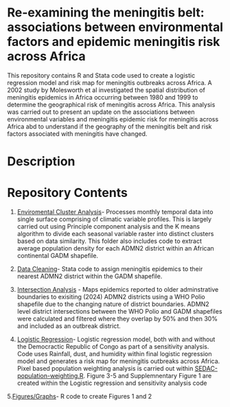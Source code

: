 # Re-examining the meningitis belt: associations between environmental factors and epidemic meningitis risk across Africa

This repository contains R and Stata code used to create a logistic regression model and risk map for meningitis outbreaks across Africa. A 2002 study by Molesworth et al investigated the spatial distribution of meningitis epidemics in Africa occurring between 1980 and 1999 to determine the geographical risk of meningitis across Africa. This analysis was carried out to present an update on the associations between environmental variables and meningitis epidemic risk for meningitis across Africa abd to understand if the geography of the meningitis belt and risk factors associated with meningitis have changed. 

# Description


# Repository Contents
1. [Enviromental Cluster Analysis](https://github.com/molly-cliff/Meningitis-belt-location/tree/main/1.%20Enviromental%20cluster%20analysis)- Processes monthly temporal data into single surface comprising of climatic variable profiles. This is largely carried out using Principle component analysis and the  K means algorithm  to divide each seasonal variable raster into distinct clusters based on data similarity. This folder also includes code to extract average population density for each ADMN2 district within an African continental GADM shapefile.
   
2. [Data Cleaning](https://github.com/molly-cliff/Meningitis-belt-location/tree/main/2.Data%20Cleaning)- Stata code to assign meningitis epidemics  to their nearest ADMN2 district within the GADM shapefile.


3. [Intersection Analysis](https://github.com/molly-cliff/Meningitis-belt-location/tree/main/3.%20Intersections) - Maps epidemics reported to older adminstrative boundaries to exisiting (2024) ADMN2 districts using a WHO Polio shapefile due to the changing nature of district boundaries.  ADMN2 level district intersections between the WHO Polio and GADM shapefiles were calculated and filtered where they overlap by 50% and then 30% and included as an outbreak district.
   
4. [Logistic Regression](https://github.com/molly-cliff/Meningitis-belt-location/tree/main/4.%20Logistic%20regression)- Logistic regression model, both with and without the Democractic Republic of Congo as part of a sensitivity analysis. Code uses Rainfall, dust, and humidity within final logistic regression model and generates a risk map for meningitis outbreaks across Africa. Pixel based population weighting analysis is carried out within [SEDAC-population-weighting.R](https://github.com/molly-cliff/Meningitis-belt-location/blob/editing-branch/4.%20Logistic%20regression/SEDAC-population-weighting.R). Figure 3-5 and Supplemnentary Figure 1 are created within the Logistic regression and sensitivity analysis code

5.[Figures/Graphs](https://github.com/molly-cliff/Meningitis-belt-location/tree/editing-branch/5.%20Figures%20and%20Graphs)- R code to create Figures 1 and 2
